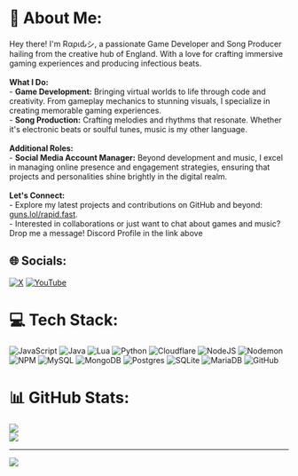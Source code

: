 # 💫 About Me:
Hey there! I'm Rαριԃシ, a passionate Game Developer and Song Producer hailing from the creative hub of England. With a love for crafting immersive gaming experiences and producing infectious beats.<br><br>**What I Do:**<br>- **Game Development:** Bringing virtual worlds to life through code and creativity. From gameplay mechanics to stunning visuals, I specialize in creating memorable gaming experiences.<br>- **Song Production:** Crafting melodies and rhythms that resonate. Whether it's electronic beats or soulful tunes, music is my other language.<br><br>**Additional Roles:**<br>- **Social Media Account Manager:** Beyond development and music, I excel in managing online presence and engagement strategies, ensuring that projects and personalities shine brightly in the digital realm.<br><br>**Let's Connect:**<br>- Explore my latest projects and contributions on GitHub and beyond: [guns.lol/rapid.fast](https://guns.lol/rapid.fast).<br>- Interested in collaborations or just want to chat about games and music? Drop me a message! Discord Profile in the link above


## 🌐 Socials:
[![X](https://img.shields.io/badge/X-black.svg?logo=X&logoColor=white)](https://x.com/Rapid__Fast) [![YouTube](https://img.shields.io/badge/YouTube-%23FF0000.svg?logo=YouTube&logoColor=white)](https://youtube.com/@rapids-fast) 

# 💻 Tech Stack:
![JavaScript](https://img.shields.io/badge/javascript-%23323330.svg?style=flat&logo=javascript&logoColor=%23F7DF1E) ![Java](https://img.shields.io/badge/java-%23ED8B00.svg?style=flat&logo=openjdk&logoColor=white) ![Lua](https://img.shields.io/badge/lua-%232C2D72.svg?style=flat&logo=lua&logoColor=white) ![Python](https://img.shields.io/badge/python-3670A0?style=flat&logo=python&logoColor=ffdd54) ![Cloudflare](https://img.shields.io/badge/Cloudflare-F38020?style=flat&logo=Cloudflare&logoColor=white) ![NodeJS](https://img.shields.io/badge/node.js-6DA55F?style=flat&logo=node.js&logoColor=white) ![Nodemon](https://img.shields.io/badge/NODEMON-%23323330.svg?style=flat&logo=nodemon&logoColor=%BBDEAD) ![NPM](https://img.shields.io/badge/NPM-%23CB3837.svg?style=flat&logo=npm&logoColor=white) ![MySQL](https://img.shields.io/badge/mysql-4479A1.svg?style=flat&logo=mysql&logoColor=white) ![MongoDB](https://img.shields.io/badge/MongoDB-%234ea94b.svg?style=flat&logo=mongodb&logoColor=white) ![Postgres](https://img.shields.io/badge/postgres-%23316192.svg?style=flat&logo=postgresql&logoColor=white) ![SQLite](https://img.shields.io/badge/sqlite-%2307405e.svg?style=flat&logo=sqlite&logoColor=white) ![MariaDB](https://img.shields.io/badge/MariaDB-003545?style=flat&logo=mariadb&logoColor=white) ![GitHub](https://img.shields.io/badge/github-%23121011.svg?style=flat&logo=github&logoColor=white)
# 📊 GitHub Stats:
![](https://github-readme-stats.vercel.app/api?username=Rapid-Fast&theme=dark&hide_border=false&include_all_commits=true&count_private=false)<br/>
![](https://github-readme-streak-stats.herokuapp.com/?user=Rapid-Fast&theme=dark&hide_border=false)<br/>

---
[![](https://visitcount.itsvg.in/api?id=Rapid-Fast&icon=0&color=12)](https://visitcount.itsvg.in)
